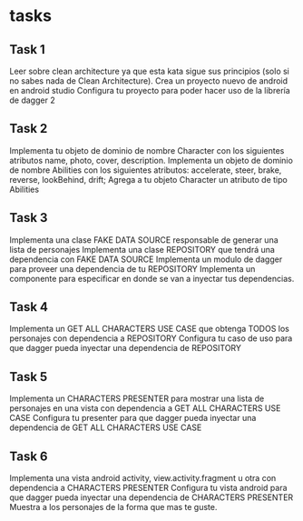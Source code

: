 # tasks

## Task 1

Leer sobre clean architecture ya que esta kata sigue sus principios (solo si no sabes nada de Clean Architecture).
Crea un proyecto nuevo de android en android studio
Configura tu proyecto para poder hacer uso de la librería de dagger 2


## Task 2
Implementa tu objeto de dominio de nombre Character con los siguientes atributos name, photo, cover, description.
Implementa un objeto de dominio de nombre Abilities con los siguientes atributos: accelerate, steer, brake, reverse, lookBehind, drift;
Agrega a tu objeto Character un atributo de tipo Abilities

## Task 3
Implementa una clase FAKE DATA SOURCE responsable de generar una lista de personajes
Implementa una clase REPOSITORY que tendrá una dependencia con FAKE DATA SOURCE
Implementa un modulo de dagger para proveer una dependencia de tu REPOSITORY
Implementa un componente para especificar en donde se van a inyectar tus dependencias.

## Task 4
Implementa un GET ALL CHARACTERS USE CASE que obtenga TODOS los personajes con dependencia a REPOSITORY
Configura tu caso de uso para que dagger pueda inyectar una dependencia de REPOSITORY

## Task 5
Implementa un CHARACTERS PRESENTER para mostrar una lista de personajes en una vista con dependencia a GET ALL CHARACTERS USE CASE
Configura tu presenter para que dagger pueda inyectar una dependencia de GET ALL CHARACTERS USE CASE


## Task 6
Implementa una vista android activity, view.activity.fragment u otra con dependencia a CHARACTERS PRESENTER
Configura tu vista android para que dagger pueda inyectar una dependencia de CHARACTERS PRESENTER
Muestra a los personajes de la forma que mas te guste.


